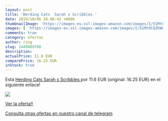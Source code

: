 ```yaml
---
layout: post
title: 'Herding Cats  Sarah s Scribbles '
date: 2019/10/06 18:08:42 +0000
thumbnailImage: 'https://images-eu.ssl-images-amazon.com/images/I/51MtOCQZhWL._SL200_.jpg'
images: [ 'https://images-eu.ssl-images-amazon.com/images/I/51MtOCQZhWL._SL200_.jpg' ]
comments: true
category: ofertas
author: ring
slug: 1449489788
description:
actualPrice: 11.6 EUR
comparePrice: 16.25 EUR
inStock: true
---
```


Está [Herding Cats  Sarah s Scribbles ](https://www.amazon.com/dp/1449489788/?tag=redken08-20) por 11.6 EUR (original: 16.25 EUR) en el siguiente enlace!

[![](https://images-eu.ssl-images-amazon.com/images/I/51MtOCQZhWL._SL200_.jpg)](https://www.amazon.com/dp/1449489788/?tag=redken08-20)

[Ver la oferta!!](https://www.amazon.com/dp/1449489788/?tag=redken08-20)

[Consulta otras ofertas en nuestro canal de telegram](https://t.me/s/ofertas25)
